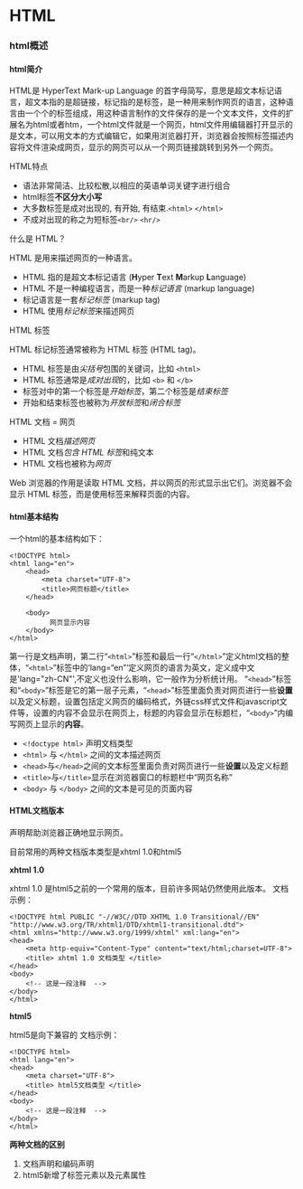 # HTML


### html概述

#### html简介

HTML是 HyperText Mark-up Language 的首字母简写，意思是超文本标记语言，超文本指的是超链接，标记指的是标签，是一种用来制作网页的语言，这种语言由一个个的标签组成，用这种语言制作的文件保存的是一个文本文件，文件的扩展名为html或者htm，一个html文件就是一个网页，html文件用编辑器打开显示的是文本，可以用文本的方式编辑它，如果用浏览器打开，浏览器会按照标签描述内容将文件渲染成网页，显示的网页可以从一个网页链接跳转到另外一个网页。

HTML特点

- 语法非常简洁、比较松散,以相应的英语单词关键字进行组合
- html标签**不区分大小写**
- 大多数标签是成对出现的, 有开始, 有结束.`<html>` `</html>`
- 不成对出现的称之为短标签`<br/>` `<hr/>`

什么是 HTML？

HTML 是用来描述网页的一种语言。

- HTML 指的是超文本标记语言 (**H**yper **T**ext **M**arkup **L**anguage)
- HTML 不是一种编程语言，而是一种*标记语言* (markup language)
- 标记语言是一套*标记标签* (markup tag)
- HTML 使用*标记标签*来描述网页

HTML 标签

HTML 标记标签通常被称为 HTML 标签 (HTML tag)。

- HTML 标签是由*尖括号*包围的关键词，比如 `<html>`
- HTML 标签通常是*成对出现*的，比如 `<b>` 和 `</b>`
- 标签对中的第一个标签是*开始标签*，第二个标签是*结束标签*
- 开始和结束标签也被称为*开放标签*和*闭合标签*

HTML 文档 = 网页

- HTML 文档*描述网页*
- HTML 文档*包含 HTML 标签*和纯文本
- HTML 文档也被称为*网页*

Web 浏览器的作用是读取 HTML 文档，并以网页的形式显示出它们。浏览器不会显示 HTML 标签，而是使用标签来解释页面的内容。

#### html基本结构

一个html的基本结构如下：

```
<!DOCTYPE html>
<html lang="en">
    <head>
        <meta charset="UTF-8">
        <title>网页标题</title>
    </head>

    <body>
          网页显示内容
    </body>
</html>
```

第一行是文档声明，第二行“`<html>`”标签和最后一行“`</html>`”定义html文档的整体，“`<html>`”标签中的‘lang=“en”’定义网页的语言为英文，定义成中文是'lang="zh-CN"',不定义也没什么影响，它一般作为分析统计用。 “`<head>`”标签和“`<body>`”标签是它的第一层子元素，“`<head>`”标签里面负责对网页进行一些**设置**以及定义标题，设置包括定义网页的编码格式，外链css样式文件和javascript文件等，设置的内容不会显示在网页上，标题的内容会显示在标题栏，“`<body>`”内编写网页上显示的**内容**。

- `<!doctype html>` 声明文档类型
- `<html>` 与 `</html>` 之间的文本描述网页
- `<head>`与`</head>`之间的文本标签里面负责对网页进行一些**设置**以及定义标题
- `<title>`与`</title>`显示在浏览器窗口的标题栏中“网页名称”
- `<body>` 与 `</body>` 之间的文本是可见的页面内容

#### HTML文档版本

<!DOCTYPE> 声明帮助浏览器正确地显示网页。

目前常用的两种文档版本类型是xhtml 1.0和html5

**xhtml 1.0**

xhtml 1.0 是html5之前的一个常用的版本，目前许多网站仍然使用此版本。
文档示例：

```
<!DOCTYPE html PUBLIC "-//W3C//DTD XHTML 1.0 Transitional//EN" "http://www.w3.org/TR/xhtml1/DTD/xhtml1-transitional.dtd">
<html xmlns="http://www.w3.org/1999/xhtml" xml:lang="en">
<head>
    <meta http-equiv="Content-Type" content="text/html;charset=UTF-8">
    <title> xhtml 1.0 文档类型 </title>
</head>
<body>
	<!-- 这是一段注释  -->
</body>
</html>
```

**html5**

html5是向下兼容的
文档示例：

```
<!DOCTYPE html>
<html lang="en">
<head>
    <meta charset="UTF-8">
    <title> html5文档类型 </title>
</head>
<body>
	<!-- 这是一段注释  -->
</body>
</html>
```

**两种文档的区别**

1. 文档声明和编码声明
2. html5新增了标签元素以及元素属性
